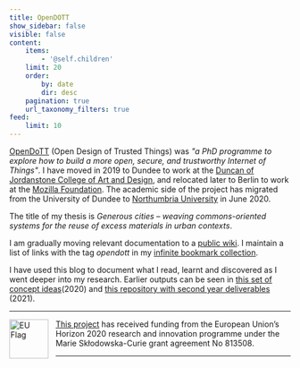 ```yaml
---
title: OpenDOTT
show_sidebar: false
visible: false
content:
    items:
        - '@self.children'
    limit: 20
    order:
        by: date
        dir: desc
    pagination: true
    url_taxonomy_filters: true
feed:
    limit: 10
---
```


[OpenDoTT](https://opendott.org) (Open Design of Trusted Things) was *"a PhD programme to explore how to build a more open, secure, and trustworthy Internet of Things"*. I have moved in 2019 to Dundee to work at the [Duncan of Jordanstone College of Art and Design](https://www.dundee.ac.uk/djcad/), and relocated later to Berlin to work at the [Mozilla Foundation](https://foundation.mozilla.org). The academic side of the project has migrated from the University of Dundee to [Northumbria University](https://www.northumbria.ac.uk/) in June 2020.

The title of my thesis is *Generous cities – weaving commons-oriented systems for the reuse of excess materials in urban contexts*.

I am gradually moving relevant documentation to a [public wiki](https://wiki.reuse.city). I maintain a list of links with the tag *opendott* in my [infinite bookmark collection](https://links.efeefe.me/?searchtags=opendott). 

I have used this blog to document what I read, learnt and discovered as I went deeper into my research. Earlier outputs can be seen in [this set of concept ideas](../concepts)(2020) and [this repository with second year deliverables](https://github.com/opendott-smartcities/II/tree/main/WP2-deliverables) (2021).


---

<div id="europe" class="europe">
    <img src="https://opendott.org/wp-content/uploads/2020/04/flag_yellow_low.jpg" align="left" width="70px" alt='EU Flag' style="padding-right:10px" /> <a href="https://opendott.org">This project</a> has received funding from the European Union’s Horizon 2020 research and innovation programme under the Marie Skłodowska-Curie grant agreement No 813508.
</div>

---
